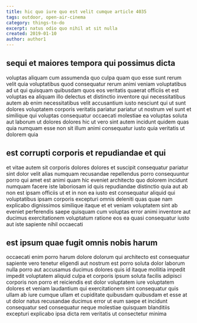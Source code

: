 ```yaml
---
title: hic quo iure quo est velit cumque article 4035
tags: outdoor, open-air-cinema
category: things-to-do
excerpt: natus odio quo nihil at sit nulla
created: 2019-01-10
author: author1
---
```


## sequi et maiores tempora qui possimus dicta

voluptas aliquam cum assumenda quo culpa quam quo esse sunt rerum velit quia voluptatibus quod consequatur rerum animi veniam voluptatibus ad ut qui quisquam quibusdam quos eos veritatis quaerat officiis et est voluptas ea aliquam illo delectus et distinctio inventore qui necessitatibus autem ab enim necessitatibus velit accusantium iusto nesciunt qui ut sunt dolores voluptatem corporis veritatis pariatur pariatur ut nostrum vel sunt et similique qui voluptas consequatur occaecati molestiae ea voluptas soluta aut laborum ut dolores dolores hic ut vero sint autem incidunt quidem quas quia numquam esse non sit illum animi consequatur iusto quia veritatis ut dolorem quia

## est corrupti corporis et repudiandae et qui

et vitae autem sit corporis dolores dolores et suscipit consequatur pariatur sint dolor velit alias numquam recusandae repellendus porro consequuntur porro qui amet est animi quam hic eveniet architecto quo dolorem incidunt numquam facere iste laboriosam id quis repudiandae distinctio quia aut ab non est ipsam officiis ut et in non ea iusto est consequatur aliquid qui voluptatibus ipsam corporis excepturi omnis deleniti quas quae nam explicabo dignissimos similique itaque et et veniam voluptatem sint ab eveniet perferendis saepe quisquam cum voluptas error animi inventore aut ducimus exercitationem voluptatum ratione eos ea quasi consequatur iusto aut iste sapiente nihil occaecati

## est ipsum quae fugit omnis nobis harum

occaecati enim porro harum dolore dolorum qui architecto est consequatur sapiente vero tenetur eligendi aut nostrum est porro soluta dolor laborum nulla porro aut accusamus ducimus dolores quis id itaque mollitia impedit impedit voluptatem aliquid culpa et corporis ipsum soluta facilis adipisci corporis non porro et reiciendis est dolor voluptatem iure voluptatem dolores et veniam laudantium qui exercitationem sint consequatur quis ullam ab iure cumque ullam et cupiditate quibusdam quibusdam et esse at ut dolor natus recusandae ducimus error ut eum saepe et incidunt consequatur sed consequatur neque molestiae quisquam blanditiis excepturi explicabo ipsa dicta rem veritatis ut consectetur minima
